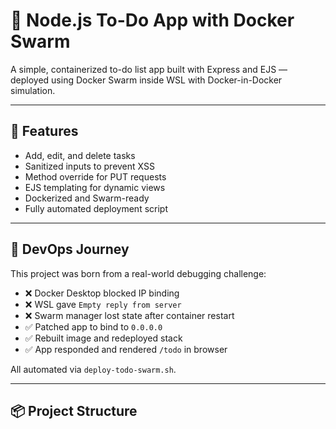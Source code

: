 # 🐳 Node.js To-Do App with Docker Swarm

A simple, containerized to-do list app built with Express and EJS — deployed using Docker Swarm inside WSL with Docker-in-Docker simulation.

---

## 🚀 Features

- Add, edit, and delete tasks
- Sanitized inputs to prevent XSS
- Method override for PUT requests
- EJS templating for dynamic views
- Dockerized and Swarm-ready
- Fully automated deployment script

---

## 🧠 DevOps Journey

This project was born from a real-world debugging challenge:

- ❌ Docker Desktop blocked IP binding
- ❌ WSL gave `Empty reply from server`
- ❌ Swarm manager lost state after container restart
- ✅ Patched app to bind to `0.0.0.0`
- ✅ Rebuilt image and redeployed stack
- ✅ App responded and rendered `/todo` in browser

All automated via `deploy-todo-swarm.sh`.

---

## 📦 Project Structure
